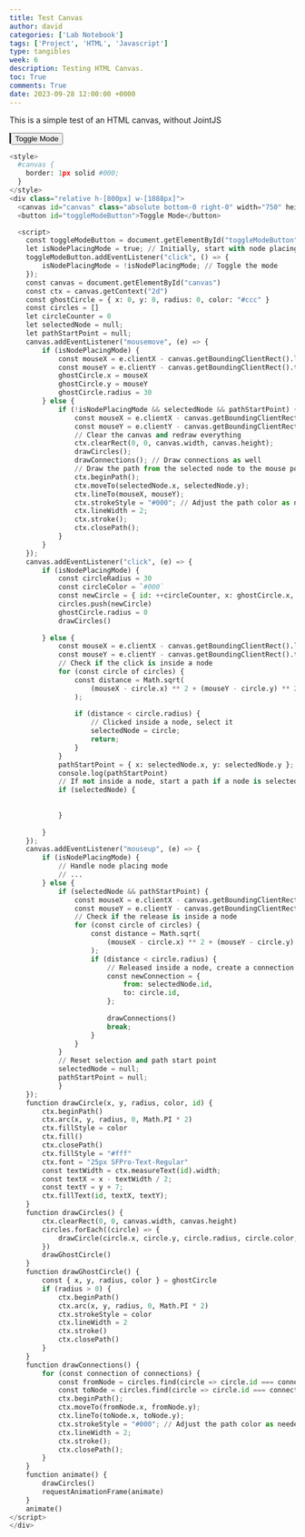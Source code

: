 ```yaml
---
title: Test Canvas
author: david
categories: ['Lab Notebook']
tags: ['Project', 'HTML', 'Javascript']
type: tangibles
week: 6
description: Testing HTML Canvas.
toc: True
comments: True
date: 2023-09-28 12:00:00 +0000
---
```


This is a simple test of an HTML canvas, without JointJS

<style>
  #canvas {
    border: 1px solid #000;
  }
</style>
<div class="relative h-[800px] w-[1088px]">
  <canvas id="canvas" class="absolute bottom-0 right-0" width="750" height="750"></canvas>
  <button id="toggleModeButton">Toggle Mode</button>

  <script>
    const toggleModeButton = document.getElementById("toggleModeButton");
    let isNodePlacingMode = true; // Initially, start with node placing mode
    toggleModeButton.addEventListener("click", () => {
        isNodePlacingMode = !isNodePlacingMode; // Toggle the mode
    });
    const canvas = document.getElementById("canvas")
    const ctx = canvas.getContext("2d")
    const ghostCircle = { x: 0, y: 0, radius: 0, color: "#ccc" }
    const circles = []
    let circleCounter = 0
    let selectedNode = null;
    let pathStartPoint = null;
    canvas.addEventListener("mousemove", (e) => {
        if (isNodePlacingMode) {
            const mouseX = e.clientX - canvas.getBoundingClientRect().left
            const mouseY = e.clientY - canvas.getBoundingClientRect().top
            ghostCircle.x = mouseX
            ghostCircle.y = mouseY
            ghostCircle.radius = 30
        } else {
            if (!isNodePlacingMode && selectedNode && pathStartPoint) {
                const mouseX = e.clientX - canvas.getBoundingClientRect().left;
                const mouseY = e.clientY - canvas.getBoundingClientRect().top;
                // Clear the canvas and redraw everything
                ctx.clearRect(0, 0, canvas.width, canvas.height);
                drawCircles();
                drawConnections(); // Draw connections as well
                // Draw the path from the selected node to the mouse position
                ctx.beginPath();
                ctx.moveTo(selectedNode.x, selectedNode.y);
                ctx.lineTo(mouseX, mouseY);
                ctx.strokeStyle = "#000"; // Adjust the path color as needed
                ctx.lineWidth = 2;
                ctx.stroke();
                ctx.closePath();
            }
        }
    });
    canvas.addEventListener("click", (e) => {
        if (isNodePlacingMode) {
            const circleRadius = 30
            const circleColor = `#000`
            const newCircle = { id: ++circleCounter, x: ghostCircle.x, y: ghostCircle.y, radius: circleRadius, color: circleColor }
            circles.push(newCircle)
            ghostCircle.radius = 0
            drawCircles()
            
        } else {
            const mouseX = e.clientX - canvas.getBoundingClientRect().left;
            const mouseY = e.clientY - canvas.getBoundingClientRect().top;
            // Check if the click is inside a node
            for (const circle of circles) {
                const distance = Math.sqrt(
                    (mouseX - circle.x) ** 2 + (mouseY - circle.y) ** 2
                );
                
                if (distance < circle.radius) {
                    // Clicked inside a node, select it
                    selectedNode = circle;
                    return;
                }
            }
            pathStartPoint = { x: selectedNode.x, y: selectedNode.y };
            console.log(pathStartPoint)
            // If not inside a node, start a path if a node is selected
            if (selectedNode) {
                
                
            }
            
        }
    });
    canvas.addEventListener("mouseup", (e) => {
        if (isNodePlacingMode) {
            // Handle node placing mode
            // ...
        } else {
            if (selectedNode && pathStartPoint) {
                const mouseX = e.clientX - canvas.getBoundingClientRect().left;
                const mouseY = e.clientY - canvas.getBoundingClientRect().top;
                // Check if the release is inside a node
                for (const circle of circles) {
                    const distance = Math.sqrt(
                        (mouseX - circle.x) ** 2 + (mouseY - circle.y) ** 2
                    );
                    if (distance < circle.radius) {
                        // Released inside a node, create a connection
                        const newConnection = {
                            from: selectedNode.id,
                            to: circle.id,
                        };
                        
                        drawConnections()
                        break;
                    }
                }
            }
            // Reset selection and path start point
            selectedNode = null;
            pathStartPoint = null;
            }
    });
    function drawCircle(x, y, radius, color, id) {
        ctx.beginPath()
        ctx.arc(x, y, radius, 0, Math.PI * 2)
        ctx.fillStyle = color
        ctx.fill()
        ctx.closePath()
        ctx.fillStyle = "#fff"
        ctx.font = "25px SFPro-Text-Regular"
        const textWidth = ctx.measureText(id).width;
        const textX = x - textWidth / 2;
        const textY = y + 7;
        ctx.fillText(id, textX, textY);
    }
    function drawCircles() {
        ctx.clearRect(0, 0, canvas.width, canvas.height)
        circles.forEach((circle) => {
            drawCircle(circle.x, circle.y, circle.radius, circle.color, circle.id)
        })
        drawGhostCircle()
    }
    function drawGhostCircle() {
        const { x, y, radius, color } = ghostCircle
        if (radius > 0) {
            ctx.beginPath()
            ctx.arc(x, y, radius, 0, Math.PI * 2)
            ctx.strokeStyle = color
            ctx.lineWidth = 2
            ctx.stroke()
            ctx.closePath()
        }
    }
    function drawConnections() {
        for (const connection of connections) {
            const fromNode = circles.find(circle => circle.id === connection.from);
            const toNode = circles.find(circle => circle.id === connection.to);
            ctx.beginPath();
            ctx.moveTo(fromNode.x, fromNode.y);
            ctx.lineTo(toNode.x, toNode.y);
            ctx.strokeStyle = "#000"; // Adjust the path color as needed
            ctx.lineWidth = 2;
            ctx.stroke();
            ctx.closePath();
        }
    }
    function animate() {
        drawCircles()
        requestAnimationFrame(animate)
    }
    animate()
</script>
</div>


```python
<style>
  #canvas {
    border: 1px solid #000;
  }
</style>
<div class="relative h-[800px] w-[1088px]">
  <canvas id="canvas" class="absolute bottom-0 right-0" width="750" height="750"></canvas>
  <button id="toggleModeButton">Toggle Mode</button>

  <script>
    const toggleModeButton = document.getElementById("toggleModeButton");
    let isNodePlacingMode = true; // Initially, start with node placing mode
    toggleModeButton.addEventListener("click", () => {
        isNodePlacingMode = !isNodePlacingMode; // Toggle the mode
    });
    const canvas = document.getElementById("canvas")
    const ctx = canvas.getContext("2d")
    const ghostCircle = { x: 0, y: 0, radius: 0, color: "#ccc" }
    const circles = []
    let circleCounter = 0
    let selectedNode = null;
    let pathStartPoint = null;
    canvas.addEventListener("mousemove", (e) => {
        if (isNodePlacingMode) {
            const mouseX = e.clientX - canvas.getBoundingClientRect().left
            const mouseY = e.clientY - canvas.getBoundingClientRect().top
            ghostCircle.x = mouseX
            ghostCircle.y = mouseY
            ghostCircle.radius = 30
        } else {
            if (!isNodePlacingMode && selectedNode && pathStartPoint) {
                const mouseX = e.clientX - canvas.getBoundingClientRect().left;
                const mouseY = e.clientY - canvas.getBoundingClientRect().top;
                // Clear the canvas and redraw everything
                ctx.clearRect(0, 0, canvas.width, canvas.height);
                drawCircles();
                drawConnections(); // Draw connections as well
                // Draw the path from the selected node to the mouse position
                ctx.beginPath();
                ctx.moveTo(selectedNode.x, selectedNode.y);
                ctx.lineTo(mouseX, mouseY);
                ctx.strokeStyle = "#000"; // Adjust the path color as needed
                ctx.lineWidth = 2;
                ctx.stroke();
                ctx.closePath();
            }
        }
    });
    canvas.addEventListener("click", (e) => {
        if (isNodePlacingMode) {
            const circleRadius = 30
            const circleColor = `#000`
            const newCircle = { id: ++circleCounter, x: ghostCircle.x, y: ghostCircle.y, radius: circleRadius, color: circleColor }
            circles.push(newCircle)
            ghostCircle.radius = 0
            drawCircles()
            
        } else {
            const mouseX = e.clientX - canvas.getBoundingClientRect().left;
            const mouseY = e.clientY - canvas.getBoundingClientRect().top;
            // Check if the click is inside a node
            for (const circle of circles) {
                const distance = Math.sqrt(
                    (mouseX - circle.x) ** 2 + (mouseY - circle.y) ** 2
                );
                
                if (distance < circle.radius) {
                    // Clicked inside a node, select it
                    selectedNode = circle;
                    return;
                }
            }
            pathStartPoint = { x: selectedNode.x, y: selectedNode.y };
            console.log(pathStartPoint)
            // If not inside a node, start a path if a node is selected
            if (selectedNode) {
                
                
            }
            
        }
    });
    canvas.addEventListener("mouseup", (e) => {
        if (isNodePlacingMode) {
            // Handle node placing mode
            // ...
        } else {
            if (selectedNode && pathStartPoint) {
                const mouseX = e.clientX - canvas.getBoundingClientRect().left;
                const mouseY = e.clientY - canvas.getBoundingClientRect().top;
                // Check if the release is inside a node
                for (const circle of circles) {
                    const distance = Math.sqrt(
                        (mouseX - circle.x) ** 2 + (mouseY - circle.y) ** 2
                    );
                    if (distance < circle.radius) {
                        // Released inside a node, create a connection
                        const newConnection = {
                            from: selectedNode.id,
                            to: circle.id,
                        };
                        
                        drawConnections()
                        break;
                    }
                }
            }
            // Reset selection and path start point
            selectedNode = null;
            pathStartPoint = null;
            }
    });
    function drawCircle(x, y, radius, color, id) {
        ctx.beginPath()
        ctx.arc(x, y, radius, 0, Math.PI * 2)
        ctx.fillStyle = color
        ctx.fill()
        ctx.closePath()
        ctx.fillStyle = "#fff"
        ctx.font = "25px SFPro-Text-Regular"
        const textWidth = ctx.measureText(id).width;
        const textX = x - textWidth / 2;
        const textY = y + 7;
        ctx.fillText(id, textX, textY);
    }
    function drawCircles() {
        ctx.clearRect(0, 0, canvas.width, canvas.height)
        circles.forEach((circle) => {
            drawCircle(circle.x, circle.y, circle.radius, circle.color, circle.id)
        })
        drawGhostCircle()
    }
    function drawGhostCircle() {
        const { x, y, radius, color } = ghostCircle
        if (radius > 0) {
            ctx.beginPath()
            ctx.arc(x, y, radius, 0, Math.PI * 2)
            ctx.strokeStyle = color
            ctx.lineWidth = 2
            ctx.stroke()
            ctx.closePath()
        }
    }
    function drawConnections() {
        for (const connection of connections) {
            const fromNode = circles.find(circle => circle.id === connection.from);
            const toNode = circles.find(circle => circle.id === connection.to);
            ctx.beginPath();
            ctx.moveTo(fromNode.x, fromNode.y);
            ctx.lineTo(toNode.x, toNode.y);
            ctx.strokeStyle = "#000"; // Adjust the path color as needed
            ctx.lineWidth = 2;
            ctx.stroke();
            ctx.closePath();
        }
    }
    function animate() {
        drawCircles()
        requestAnimationFrame(animate)
    }
    animate()
</script>
</div>
```
